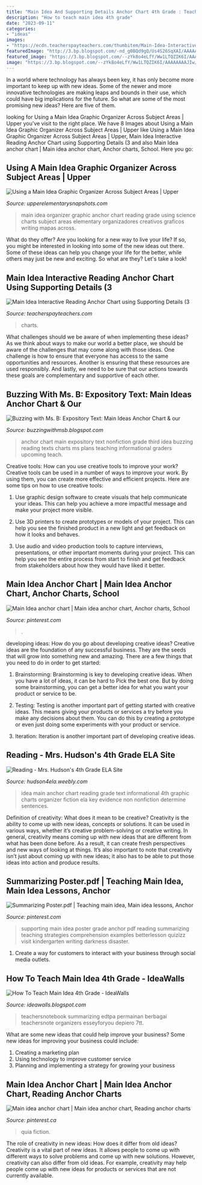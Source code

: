 ```yaml
---
title: "Main Idea And Supporting Details Anchor Chart 4th Grade : Teachersnotebook Summarizing Edtpa Permainan Berbagai Teachersnote Organizers Esseyforyou Depiero 7tt"
description: "How to teach main idea 4th grade"
date: "2023-09-11"
categories:
- "ideas"
images:
- "https://ecdn.teacherspayteachers.com/thumbitem/Main-Idea-Interactive-Reading-Anchor-Chart-using-Supporting-Details-3-Types--4558848-1563975599/original-4558848-4.jpg"
featuredImage: "http://3.bp.blogspot.com/-nd_g0BQd9gQ/Us4S26SqXAI/AAAAAAAAFcg/HtmBl2ZpaJE/s1600/photo_2.jpg"
featured_image: "https://3.bp.blogspot.com/--zYk8o4eLfY/Ww1LTQZIK6I/AAAAAAAAJIw/KtBM79YjAmMAVXge1KMQTct14gmrNTSvACLcBGAs/s1600/main%2Bidea%2Banchor%2Bchart%2B2.jpg"
image: "https://3.bp.blogspot.com/--zYk8o4eLfY/Ww1LTQZIK6I/AAAAAAAAJIw/KtBM79YjAmMAVXge1KMQTct14gmrNTSvACLcBGAs/s1600/main%2Bidea%2Banchor%2Bchart%2B2.jpg"
---
```



In a world where technology has always been key, it has only become more important to keep up with new ideas. Some of the newer and more innovative technologies are making leaps and bounds in their use, which could have big implications for the future. So what are some of the most promising new ideas? Here are five of them.

	

		
looking for Using a Main Idea Graphic Organizer Across Subject Areas | Upper you've visit to the right place. We have 8 Images about Using a Main Idea Graphic Organizer Across Subject Areas | Upper like Using a Main Idea Graphic Organizer Across Subject Areas | Upper, Main Idea Interactive Reading Anchor Chart using Supporting Details (3 and also Main Idea anchor chart | Main idea anchor chart, Anchor charts, School. Here you go:
		
    
## Using A Main Idea Graphic Organizer Across Subject Areas | Upper

<img loading=lazy src="https://3.bp.blogspot.com/--zYk8o4eLfY/Ww1LTQZIK6I/AAAAAAAAJIw/KtBM79YjAmMAVXge1KMQTct14gmrNTSvACLcBGAs/s1600/main%2Bidea%2Banchor%2Bchart%2B2.jpg" onerror="this.onerror=null;this.src='https://tse3.mm.bing.net/th?id=OIP.m-V87qbndJCp1SV40s-iIgHaJ4&amp;pid=15.1';" alt="Using a Main Idea Graphic Organizer Across Subject Areas | Upper">

_Source: upperelementarysnapshots.com_

>main idea organizer graphic anchor chart reading grade using science charts subject areas elementary organizadores creativos graficos writing mapas across. 

	

What do they offer?
Are you looking for a new way to live your life? If so, you might be interested in looking into some of the new ideas out there. Some of these ideas can help you change your life for the better, while others may just be new and exciting. So what are they? Let's take a look!

    
## Main Idea Interactive Reading Anchor Chart Using Supporting Details (3

<img loading=lazy src="https://ecdn.teacherspayteachers.com/thumbitem/Main-Idea-Interactive-Reading-Anchor-Chart-using-Supporting-Details-3-Types--4558848-1563975599/original-4558848-4.jpg" onerror="this.onerror=null;this.src='https://tse3.mm.bing.net/th?id=OIP.tpGCogbKpWKN2odyMOKMtAAAAA&amp;pid=15.1';" alt="Main Idea Interactive Reading Anchor Chart using Supporting Details (3">

_Source: teacherspayteachers.com_

>charts. 

	

What challenges should we be aware of when implementing these ideas?
As we think about ways to make our world a better place, we should be aware of the challenges that may come along with those ideas. One challenge is how to ensure that everyone has access to the same opportunities and resources. Another is ensuring that these resources are used responsibly. And lastly, we need to be sure that our actions towards these goals are complementary and supportive of each other.

    
## Buzzing With Ms. B: Expository Text: Main Ideas Anchor Chart &amp; Our

<img loading=lazy src="http://3.bp.blogspot.com/-nd_g0BQd9gQ/Us4S26SqXAI/AAAAAAAAFcg/HtmBl2ZpaJE/s1600/photo_2.jpg" onerror="this.onerror=null;this.src='https://tse2.mm.bing.net/th?id=OIP.aUIJeqpcAihesJuBkv2aOQAAAA&amp;pid=15.1';" alt="Buzzing with Ms. B: Expository Text: Main Ideas Anchor Chart &amp; our">

_Source: buzzingwithmsb.blogspot.com_

>anchor chart main expository text nonfiction grade third idea buzzing reading texts charts ms plans teaching informational graders upcoming teach. 

	

Creative tools: How can you use creative tools to improve your work?
Creative tools can be used in a number of ways to improve your work. By using them, you can create more effective and efficient projects. Here are some tips on how to use creative tools:
1. Use graphic design software to create visuals that help communicate your ideas. This can help you achieve a more impactful message and make your project more visible.

2. Use 3D printers to create prototypes or models of your project. This can help you see the finished product in a new light and get feedback on how it looks and behaves.

3. Use audio and video production tools to capture interviews, presentations, or other important moments during your project. This can help you see the entire process from start to finish and get feedback from stakeholders about how they would have liked it better.


    
## Main Idea Anchor Chart | Main Idea Anchor Chart, Anchor Charts, School

<img loading=lazy src="https://i.pinimg.com/originals/bb/21/08/bb2108d8428f7077a7e37970023c9631.jpg" onerror="this.onerror=null;this.src='https://tse3.mm.bing.net/th?id=OIP.8UzTIX4M955g2zJTvpPSUAHaJ4&amp;pid=15.1';" alt="Main Idea anchor chart | Main idea anchor chart, Anchor charts, School">

_Source: pinterest.com_

>. 

	

developing ideas: How do you go about developing creative ideas?
Creative ideas are the foundation of any successful business. They are the seeds that will grow into something new and amazing. There are a few things that you need to do in order to get started:
1. Brainstorming: Brainstorming is key to developing creative ideas. When you have a lot of ideas, it can be hard to Pick the best one. But by doing some brainstorming, you can get a better idea for what you want your product or service to be.

2. Testing: Testing is another important part of getting started with creative ideas. This means giving your products or services a try before you make any decisions about them. You can do this by creating a prototype or even just doing some experiments with your product or service.

3. Iteration: Iteration is another important part of developing creative ideas.

    
## Reading - Mrs. Hudson&#039;s 4th Grade ELA Site

<img loading=lazy src="http://hudson4ela.weebly.com/uploads/2/5/2/1/25216923/8495239_orig.jpg" onerror="this.onerror=null;this.src='https://tse1.mm.bing.net/th?id=OIP.buI-zf5aEuawHPxWpgQDlgHaJ3&amp;pid=15.1';" alt="Reading - Mrs. Hudson&#039;s 4th Grade ELA Site">

_Source: hudson4ela.weebly.com_

>idea main anchor chart reading grade text informational 4th graphic charts organizer fiction ela key evidence non nonfiction determine sentences. 

	

Definition of creativity: What does it mean to be creative?
Creativity is the ability to come up with new ideas, concepts or solutions. It can be used in various ways, whether it’s creative problem-solving or creative writing. In general, creativity means coming up with new ideas that are different from what has been done before. As a result, it can create fresh perspectives and new ways of looking at things. It’s also important to note that creativity isn’t just about coming up with new ideas; it also has to be able to put those ideas into action and produce results.

    
## Summarizing Poster.pdf | Teaching Main Idea, Main Idea Lessons, Anchor

<img loading=lazy src="https://i.pinimg.com/736x/3a/72/0e/3a720eea325cf0a2538e28c332c4a1b1.jpg" onerror="this.onerror=null;this.src='https://tse2.mm.bing.net/th?id=OIP.jMNvo9mXt4wEfDWJ_DILfAAAAA&amp;pid=15.1';" alt="Summarizing Poster.pdf | Teaching main idea, Main idea lessons, Anchor">

_Source: pinterest.com_

>supporting main idea poster grade anchor pdf reading summarizing teaching strategies comprehension examples betterlesson quizizz visit kindergarten writing darkness disaster. 

	

1. Create a way for customers to interact with your business through social media outlets.

    
## How To Teach Main Idea 4th Grade - IdeaWalls

<img loading=lazy src="http://msbreyel.weebly.com/uploads/5/7/1/8/57182977/main-idea-anchor-chart_orig.png" onerror="this.onerror=null;this.src='https://tse2.mm.bing.net/th?id=OIP.lfxxG8GRj2smQRg-0f4MyAAAAA&amp;pid=15.1';" alt="How To Teach Main Idea 4th Grade - IdeaWalls">

_Source: ideawalls.blogspot.com_

>teachersnotebook summarizing edtpa permainan berbagai teachersnote organizers esseyforyou depiero 7tt. 

	

What are some new ideas that could help improve your business?
Some new ideas for improving your business could include: 
1. Creating a marketing plan 
2. Using technology to improve customer service 
3. Planning and implementing a strategy for growing your business 

    
## Main Idea Anchor Chart | Main Idea Anchor Chart, Reading Anchor Charts

<img loading=lazy src="https://i.pinimg.com/736x/6a/9d/47/6a9d477a9e8fe480e2f2b43888ca92ed--guided-reading-teaching-reading.jpg" onerror="this.onerror=null;this.src='https://tse4.mm.bing.net/th?id=OIP.P28UGskex43jC3acZfiqzgHaJ3&amp;pid=15.1';" alt="Main idea anchor chart | Main idea anchor chart, Reading anchor charts">

_Source: pinterest.ca_

>quia fiction. 

	

The role of creativity in new ideas: How does it differ from old ideas?
Creativity is a vital part of new ideas. It allows people to come up with different ways to solve problems and come up with new solutions. However, creativity can also differ from old ideas. For example, creativity may help people come up with new ideas for products or services that are not currently available.

